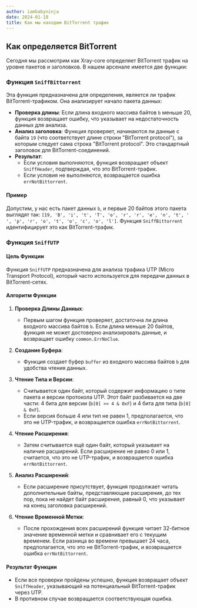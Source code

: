 ```yaml
---
author: iambabyninja
date: 2024-01-18
title: Как мы находим BitTorrent трафик
---
```


## Как определяется BitTorrent 

Сегодня мы рассмотрим как Xray-core определяет BitTorrent трафик на уровне пакетов и заголовков.
В нашем арсенале имеется две функции:

### Функция `SniffBittorrent`

Эта функция предназначена для определения, является ли трафик BitTorrent-трафиком. Она анализирует начало пакета данных:

- **Проверка длины**: Если длина входного массива байтов `b` меньше 20, функция возвращает ошибку, что указывает на недостаточность данных для анализа.
- **Анализ заголовка**: Функция проверяет, начинаются ли данные с байта `19` (что соответствует длине строки "BitTorrent protocol"), за которым следует сама строка "BitTorrent protocol". Это стандартный заголовок для BitTorrent-соединений.
- **Результат**:
  - Если условия выполняются, функция возвращает объект `SniffHeader`, подтверждая, что это BitTorrent-трафик.
  - Если условия не выполняются, возвращается ошибка `errNotBittorrent`.

#### Пример
Допустим, у нас есть пакет данных `b`, и первые 20 байтов этого пакета выглядят так: `[19, 'B', 'i', 't', 'T', 'o', 'r', 'r', 'e', 'n', 't', ' ', 'p', 'r', 'o', 't', 'o', 'c', 'o', 'l']`. Функция `SniffBittorrent` идентифицирует это как BitTorrent-трафик.

### Функция `SniffUTP`

#### Цель Функции
Функция `SniffUTP` предназначена для анализа трафика UTP (Micro Transport Protocol), который часто используется для передачи данных в BitTorrent-сетях. 

#### Алгоритм Функции
1. **Проверка Длины Данных**: 
   - Первым шагом функция проверяет, достаточна ли длина входного массива байтов `b`. Если длина меньше 20 байтов, функция не может достоверно анализировать данные, и возвращает ошибку `common.ErrNoClue`.

2. **Создание Буфера**:
   - Функция создает буфер `buffer` из входного массива байтов `b` для удобства чтения данных.

3. **Чтение Типа и Версии**:
   - Считывается один байт, который содержит информацию о типе пакета и версии протокола UTP. Этот байт разбивается на две части: 4 бита для версии (`b[0] >> 4 & 0xF`) и 4 бита для типа (`b[0] & 0xF`). 
   - Если версия больше 4 или тип не равен 1, предполагается, что это не UTP-трафик, и возвращается ошибка `errNotBittorrent`.

4. **Чтение Расширения**:
   - Затем считывается ещё один байт, который указывает на наличие расширений. Если расширение не равно 0 или 1, считается, что это не UTP-трафик, и возвращается ошибка `errNotBittorrent`.

5. **Анализ Расширений**:
   - Если расширение присутствует, функция продолжает читать дополнительные байты, представляющие расширения, до тех пор, пока не найдет байт расширения, равный 0, что указывает на конец заголовка расширений.

6. **Чтение Временной Метки**:
   - После прохождения всех расширений функция читает 32-битное значение временной метки и сравнивает его с текущим временем. Если разница во времени превышает 24 часа, предполагается, что это не BitTorrent-трафик, и возвращается ошибка `errNotBittorrent`.

#### Результат Функции
- Если все проверки пройдены успешно, функция возвращает объект `SniffHeader`, указывающий на потенциальный BitTorrent-трафик через UTP.
- В противном случае возвращается соответствующая ошибка.
